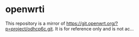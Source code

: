 # openwrti
This repository is a mirror of https://git.openwrt.org/?p=project/odhcp6c.git. It is for reference only and is not ac…
